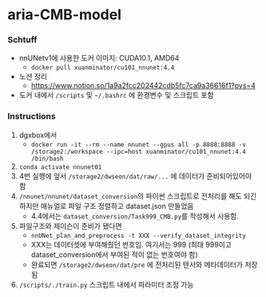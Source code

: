 # aria-CMB-model
### Schtuff
- nnUNetv1에 사용한 도커 이미지: CUDA10.1, AMD64
	- ```docker pull xuanminator/cu101_nnunet:4.4```
- 노션 정리
	- https://www.notion.so/1a9a2fcc202442cdb5fc7ca9a36616f1?pvs=4
- 도커 내에서 ```/scripts``` 및 ```~/.bashrc``` 에 환경변수 및 스크립트 포함

### Instructions
1. dgxbox에서
	- ```docker run -it --rm --name nnunet --gpus all -p 8888:8888 -v /storage2:/workspace --ipc=host xuanminator/cu101_nnunet:4.4 /bin/bash```
2. ```conda activate nnunet01```
3. 4번 실행에 앞서 ```/storage2/dwseon/dat/raw/...``` 에 데이터가 준비되어있어야 함
4. ```/nnunet/nnunet/dataset_conversion```의 파이썬 스크립트로 전처리를 해도 되긴 하지만 매뉴얼로 파일 구조 정렬하고 dataset.json 만들었음
	- 4.4에서는 ```dataset_conversion/Task999_CMB.py```를 작성해서 사용함. 
5. 파일구조와 제이슨이 준비가 됐다면
	- ```nnUNet_plan_and_preprocess -t XXX --verify_dataset_integrity```
	- XXX는 데이터셋에 부여해줬던 번호임. 여기서는 999 (최대 999이고 dataset_conversion에서 부여된 적이 없는 번호여야 함)
	- 완료되면 ```/storage2/dwseon/dat/pre``` 에 전처리된 텐서와 메타데이터가 저장됨
6. ```/scripts/./train.py```
   스크립트 내에서 파라미터 조정 가능
